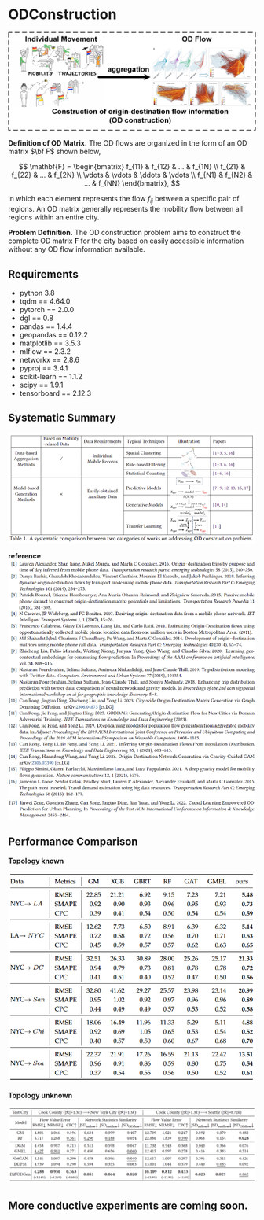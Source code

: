 # ODConstruction

![Illustration of OD construction](assets/problem_con.png)

**Definition of OD Matrix.** The OD flows are organized in the form of an OD matrix $\bf F$ shown below,

$$
\mathbf{F} = 
\begin{bmatrix} 
    f_{11} & f_{12} & ...    & f_{1N} \\ 
    f_{21} & f_{22} & ...    & f_{2N} \\
    \vdots & \vdots & \ddots & \vdots \\
    f_{N1} & f_{N2} & ...    & f_{NN}
\end{bmatrix},
$$

in which each element represents the flow $f_{ij}$ between a specific pair of regions. An OD matrix generally represents the mobility flow between all regions within an entire city.

**Problem Definition.** The OD construction problem aims to construct the complete OD matrix $\mathbf{F}$ for the city based on easily accessible information without any OD flow information available.

## Requirements

- python 3.8
- tqdm == 4.64.0
- pytorch == 2.0.0
- dgl == 0.8
- pandas == 1.4.4
- geopandas == 0.12.2
- matplotlib == 3.5.3
- mlflow == 2.3.2
- networkx == 2.8.6
- pyproj == 3.4.1
- scikit-learn == 1.1.2
- scipy == 1.9.1
- tensorboard == 2.12.3

## Systematic Summary

![Systematic Summary](assets/sum1.png)

**reference**
![reference](assets/sum2.png)
![reference](assets/sum3.png)

## Performance Comparison

**Topology known**

![Topology known](assets/exp1.png)

**Topology unknown**

![Topology known](assets/exp2.png)


## More conductive experiments are coming soon.